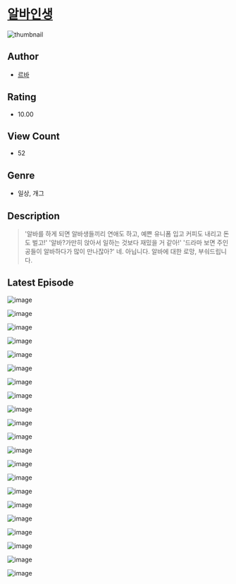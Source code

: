 # [알바인생](https://comic.naver.com/challenge/list?titleId=810452)
![thumbnail](https://image-comic.pstatic.net/user_contents_data/challenge_comic/2023/05/23/366911/upload_7233118792953967972_480x623.jpeg)

## Author
- [르바](https://comic.naver.com/artistTitle?id=366911)

## Rating
- 10.00

## View Count
- 52

## Genre
- 일상, 개그

## Description
> '알바를 하게 되면 알바생들끼리 연애도 하고, 예쁜 유니폼 입고 커피도 내리고 돈도 벌고!' '알바?가만히 앉아서 일하는 것보다 재밌을 거 같아!' '드라마 보면 주인공들이 알바하다가 많이 만나잖아?' 네. 아닙니다. 알바에 대한 로망, 부숴드립니다.


## Latest Episode
![image](https://image-comic.pstatic.net/user_contents_data/challenge_comic/2023/05/23/366911/upload_7221584920373966641.jpeg)

![image](https://image-comic.pstatic.net/user_contents_data/challenge_comic/2023/05/23/366911/upload_7089564537085977393.jpeg)

![image](https://image-comic.pstatic.net/user_contents_data/challenge_comic/2023/05/23/366911/upload_7220737193351865142.jpeg)

![image](https://image-comic.pstatic.net/user_contents_data/challenge_comic/2023/05/23/366911/upload_3474071044471927352.jpeg)

![image](https://image-comic.pstatic.net/user_contents_data/challenge_comic/2023/05/23/366911/upload_7291381901258285618.jpeg)

![image](https://image-comic.pstatic.net/user_contents_data/challenge_comic/2023/05/23/366911/upload_4121418423864616034.jpeg)

![image](https://image-comic.pstatic.net/user_contents_data/challenge_comic/2023/05/23/366911/upload_7017788236881017142.jpeg)

![image](https://image-comic.pstatic.net/user_contents_data/challenge_comic/2023/05/23/366911/upload_3545287489870849329.jpeg)

![image](https://image-comic.pstatic.net/user_contents_data/challenge_comic/2023/05/23/366911/upload_4050484512711586401.jpeg)

![image](https://image-comic.pstatic.net/user_contents_data/challenge_comic/2023/05/23/366911/upload_3473176028336437605.jpeg)

![image](https://image-comic.pstatic.net/user_contents_data/challenge_comic/2023/05/23/366911/upload_3763095246527292211.jpeg)

![image](https://image-comic.pstatic.net/user_contents_data/challenge_comic/2023/05/23/366911/upload_3977072320297646388.jpeg)

![image](https://image-comic.pstatic.net/user_contents_data/challenge_comic/2023/05/23/366911/upload_3919033516707898417.jpeg)

![image](https://image-comic.pstatic.net/user_contents_data/challenge_comic/2023/05/23/366911/upload_7364007955776419172.jpeg)

![image](https://image-comic.pstatic.net/user_contents_data/challenge_comic/2023/05/23/366911/upload_7292509111200395361.jpeg)

![image](https://image-comic.pstatic.net/user_contents_data/challenge_comic/2023/05/23/366911/upload_4051324553318917220.jpeg)

![image](https://image-comic.pstatic.net/user_contents_data/challenge_comic/2023/05/23/366911/upload_7003154819363255602.jpeg)

![image](https://image-comic.pstatic.net/user_contents_data/challenge_comic/2023/05/23/366911/upload_3991424236982002225.jpeg)

![image](https://image-comic.pstatic.net/user_contents_data/challenge_comic/2023/05/23/366911/upload_3617858780013278000.jpeg)

![image](https://image-comic.pstatic.net/user_contents_data/challenge_comic/2023/05/23/366911/upload_3977911248539039792.jpeg)

![image](https://image-comic.pstatic.net/user_contents_data/challenge_comic/2023/05/23/366911/upload_7075212430617490488.jpeg)
